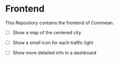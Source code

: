 # Frontend
This Repository contains the frontend of Commean.
- [ ] Show a map of the centered city
- [ ] Show a small icon for each traffic light
- [ ] Show more detailed info in a dashboard

